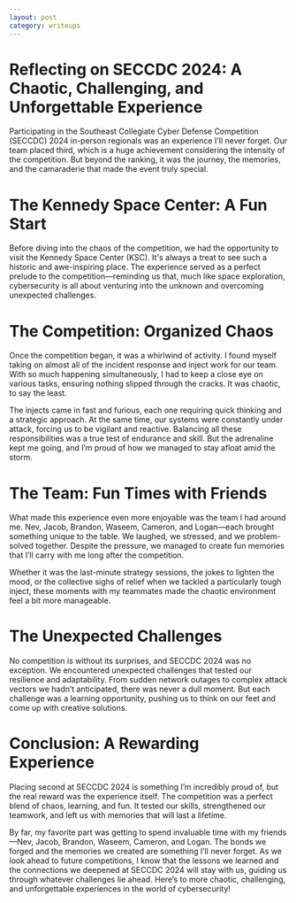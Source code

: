 ```yaml
---
layout: post
category: writeups
---
```


# Reflecting on SECCDC 2024: A Chaotic, Challenging, and Unforgettable Experience

Participating in the Southeast Collegiate Cyber Defense Competition (SECCDC) 2024 in-person regionals was an experience I'll never forget. Our team placed third, which is a huge achievement considering the intensity of the competition. But beyond the ranking, it was the journey, the memories, and the camaraderie that made the event truly special.

# The Kennedy Space Center: A Fun Start
Before diving into the chaos of the competition, we had the opportunity to visit the Kennedy Space Center (KSC). It's always a treat to see such a historic and awe-inspiring place. The experience served as a perfect prelude to the competition—reminding us that, much like space exploration, cybersecurity is all about venturing into the unknown and overcoming unexpected challenges.

# The Competition: Organized Chaos
Once the competition began, it was a whirlwind of activity. I found myself taking on almost all of the incident response and inject work for our team. With so much happening simultaneously, I had to keep a close eye on various tasks, ensuring nothing slipped through the cracks. It was chaotic, to say the least.

The injects came in fast and furious, each one requiring quick thinking and a strategic approach. At the same time, our systems were constantly under attack, forcing us to be vigilant and reactive. Balancing all these responsibilities was a true test of endurance and skill. But the adrenaline kept me going, and I’m proud of how we managed to stay afloat amid the storm.

# The Team: Fun Times with Friends
What made this experience even more enjoyable was the team I had around me. Nev, Jacob, Brandon, Waseem, Cameron, and Logan—each brought something unique to the table. We laughed, we stressed, and we problem-solved together. Despite the pressure, we managed to create fun memories that I’ll carry with me long after the competition.

Whether it was the last-minute strategy sessions, the jokes to lighten the mood, or the collective sighs of relief when we tackled a particularly tough inject, these moments with my teammates made the chaotic environment feel a bit more manageable.

# The Unexpected Challenges
No competition is without its surprises, and SECCDC 2024 was no exception. We encountered unexpected challenges that tested our resilience and adaptability. From sudden network outages to complex attack vectors we hadn’t anticipated, there was never a dull moment. But each challenge was a learning opportunity, pushing us to think on our feet and come up with creative solutions.

# Conclusion: A Rewarding Experience
Placing second at SECCDC 2024 is something I’m incredibly proud of, but the real reward was the experience itself. The competition was a perfect blend of chaos, learning, and fun. It tested our skills, strengthened our teamwork, and left us with memories that will last a lifetime.

By far, my favorite part was getting to spend invaluable time with my friends—Nev, Jacob, Brandon, Waseem, Cameron, and Logan. The bonds we forged and the memories we created are something I’ll never forget. As we look ahead to future competitions, I know that the lessons we learned and the connections we deepened at SECCDC 2024 will stay with us, guiding us through whatever challenges lie ahead. Here’s to more chaotic, challenging, and unforgettable experiences in the world of cybersecurity!